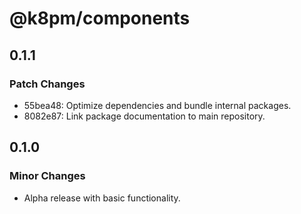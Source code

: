 # @k8pm/components

## 0.1.1

### Patch Changes

- 55bea48: Optimize dependencies and bundle internal packages.
- 8082e87: Link package documentation to main repository.

## 0.1.0

### Minor Changes

- Alpha release with basic functionality.
